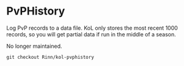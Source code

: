 # PvPHistory
Log PvP records to a data file. KoL only stores the most recent 1000 records, so you will get partial data if run in the middle of a season.

No longer maintained.

`git checkout Rinn/kol-pvphistory`
